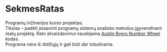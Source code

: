 # SekmesRatas
Programų inžinerijos kurso projektas.  
Tikslas – padėti įsisavinti programų sistemų analizės metodus įgyvendinant realų projektą.
Rato atvaizdavimui naudojama [Austin Byers Number Wheel](https://github.com/austinbyers/NumberWheel) kodas.  
Programa nėra iš didžiųjų ir gali būti dar tobulinama.
